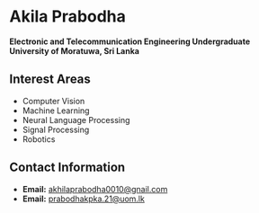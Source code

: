 # Akila Prabodha

**Electronic and Telecommunication Engineering Undergraduate**  
**University of Moratuwa, Sri Lanka**

## Interest Areas
- Computer Vision
- Machine Learning
- Neural Language Processing
- Signal Processing
- Robotics

## Contact Information
- **Email:** akhilaprabodha0010@gnail.com
- **Email:** prabodhakpka.21@uom.lk
